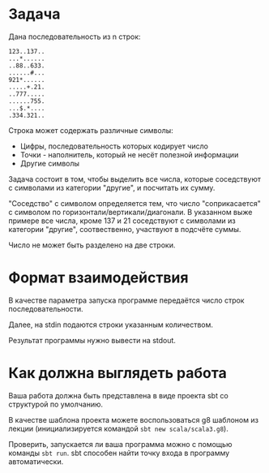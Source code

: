 # Задача

Дана последовательность из n строк:

```
123..137..
...*......
..88..633.
......#...
921*......
.....+.21.
..777.....
......755.
...$.*....
.334.321..
```

Строка может содержать различные символы:
- Цифры, последовательность которых кодирует число
- Точки - наполнитель, который не несёт полезной информации
- Другие символы

Задача состоит в том, чтобы выделить все числа, которые соседствуют с символами из категории "другие", и посчитать их сумму.

"Соседство" с символом определяется тем, что число "соприкасается" с символом по горизонтали/вертикали/диагонали. В указанном выже примере все числа, кроме 137 и 21 соседствуют с символами из категории "другие", соотвественно, участвуют в подсчёте суммы.

Число не может быть разделено на две строки.

# Формат взаимодействия

В качестве параметра запуска программе передаётся число строк последовательности.

Далее, на stdin подаются строки указанным количеством.

Результат программы нужно вывести на stdout.

# Как должна выглядеть работа

Ваша работа должна быть представлена в виде проекта sbt со структурой по умолчанию.

В качестве шаблона проекта можете воспользоваться g8 шаблоном из лекции (инициализируется командой `sbt new scala/scala3.g8`).

Проверить, запускается ли ваша программа можно с помощью команды `sbt run`. sbt способен найти точку входа в программу автоматически.